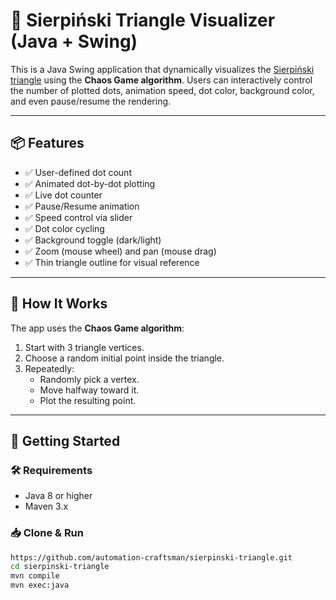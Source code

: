 # 🔺 Sierpiński Triangle Visualizer (Java + Swing)

This is a Java Swing application that dynamically visualizes the [Sierpiński triangle](https://en.wikipedia.org/wiki/Sierpi%C5%84ski_triangle) using the **Chaos Game algorithm**.
Users can interactively control the number of plotted dots, animation speed, dot color, background color, and even pause/resume the rendering.

---

## 📦 Features

- ✅ User-defined dot count
- ✅ Animated dot-by-dot plotting
- ✅ Live dot counter
- ✅ Pause/Resume animation
- ✅ Speed control via slider
- ✅ Dot color cycling
- ✅ Background toggle (dark/light)
- ✅ Zoom (mouse wheel) and pan (mouse drag)
- ✅ Thin triangle outline for visual reference

---

## 🧠 How It Works

The app uses the **Chaos Game algorithm**:
1. Start with 3 triangle vertices.
2. Choose a random initial point inside the triangle.
3. Repeatedly:
   - Randomly pick a vertex.
   - Move halfway toward it.
   - Plot the resulting point.

---

## 🚀 Getting Started

### 🛠 Requirements
- Java 8 or higher
- Maven 3.x

### 📥 Clone & Run

```bash
https://github.com/automation-craftsman/sierpinski-triangle.git
cd sierpinski-triangle
mvn compile
mvn exec:java

